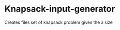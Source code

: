 Knapsack-input-generator
========================

Creates files set of knapsack problem given the a size
